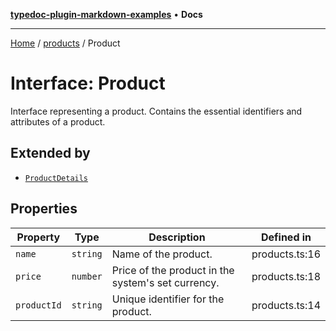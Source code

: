 [**typedoc-plugin-markdown-examples**](../../README.md) • **Docs**

***

[Home](../../README.md) / [products](../README.md) / Product

# Interface: Product

Interface representing a product.
Contains the essential identifiers and attributes of a product.

## Extended by

- [`ProductDetails`](ProductDetails.md)

## Properties

| Property | Type | Description | Defined in |
| ------ | ------ | ------ | ------ |
| `name` | `string` | Name of the product. | products.ts:16 |
| `price` | `number` | Price of the product in the system's set currency. | products.ts:18 |
| `productId` | `string` | Unique identifier for the product. | products.ts:14 |
